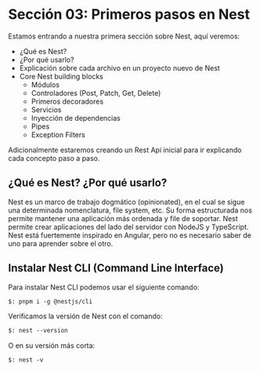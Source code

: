 # Sección 03: Primeros pasos en Nest

Estamos entrando a nuestra primera sección sobre Nest, aquí veremos:

- ¿Qué es Nest?
- ¿Por qué usarlo?
- Explicación sobre cada archivo en un proyecto nuevo de Nest
- Core Nest building blocks
  - Módulos
  - Controladores (Post, Patch, Get, Delete)
  - Primeros decoradores
  - Servicios
  - Inyección de dependencias
  - Pipes
  - Exception Filters

Adicionalmente estaremos creando un Rest Api inicial para ir explicando cada concepto paso a paso.

## ¿Qué es Nest? ¿Por qué usarlo?

Nest es un marco de trabajo dogmático (opinionated), en el cual se sigue una determinada nomenclatura, file system, etc. Su forma estructurada nos permite mantener una aplicación más ordenada y file de soportar. Nest permite crear aplicaciones del lado del servidor con NodeJS y TypeScript. Nest está fuertemente inspirado en Angular, pero no es necesario saber de uno para aprender sobre el otro.

## Instalar Nest CLI (Command Line Interface)

Para instalar Nest CLI podemos usar el siguiente comando:

```txt
$: pnpm i -g @nestjs/cli
```

Verificamos la versión de Nest con el comando:

```txt
$: nest --version
```

O en su versión más corta:

```txt
$: nest -v
```

